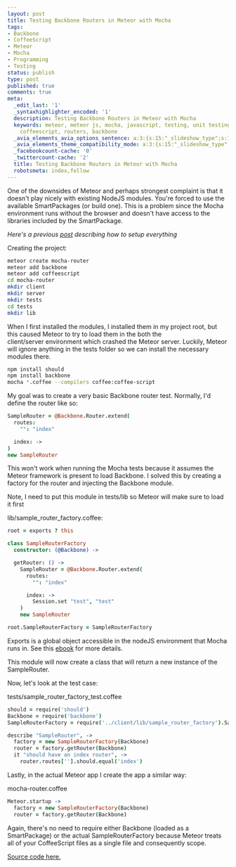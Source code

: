 ```yaml
---
layout: post
title: Testing Backbone Routers in Meteor with Mocha
tags:
- Backbone
- CoffeeScript
- Meteor
- Mocha
- Programming
- Testing
status: publish
type: post
published: true
comments: true
meta:
  _edit_last: '1'
  _syntaxhighlighter_encoded: '1'
  description: Testing Backbone Routers in Meteor with Mocha
  keywords: meteor, meteor js, mocha, javascript, testing, unit testing, bdd, tdd,
    coffeescript, routers, backbone
  _avia_elements_avia_options_sentence: a:3:{s:15:"_slideshow_type";s:11:"fade_slider";s:19:"_slideshow_autoplay";s:5:"false";s:19:"_slideshow_duration";s:1:"5";}
  _avia_elements_theme_compatibility_mode: a:3:{s:15:"_slideshow_type";s:11:"fade_slider";s:19:"_slideshow_autoplay";s:5:"false";s:19:"_slideshow_duration";s:1:"5";}
  _facebookcount-cache: '0'
  _twittercount-cache: '2'
  title: Testing Backbone Routers in Meteor with Mocha
  robotsmeta: index,follow
---
```

One of the downsides of Meteor and perhaps strongest complaint is that it doesn't play nicely with existing NodeJS modules. You're forced to use the available SmartPackages (or build one). This is a problem since the Mocha environment runs without the browser and doesn't have access to the libraries included by the SmartPackage.

<!--more-->

<em>Here's a previous <a title="Testing with Meteor, CoffeeScript and Mocha" href="http://www.skalb.com/2012/08/19/testing-with-meteor-coffeescript-and-mocha/">post</a> describing how to setup everything</em>

Creating the project:

``` bash
meteor create mocha-router
meteor add backbone
meteor add coffeescript
cd mocha-router
mkdir client
mkdir server
mkdir tests
cd tests
mkdir lib
```

When I first installed the modules, I installed them in my project root, but this caused Meteor to try to load them in the both the client/server environment which crashed the Meteor server. Luckily, Meteor will ignore anything in the tests folder so we can install the necessary modules there.

``` bash
npm install should
npm install backbone
mocha *.coffee --compilers coffee:coffee-script
```

My goal was to create a very basic Backbone router test. Normally, I'd define the router like so:

``` coffeescript
SampleRouter = @Backbone.Router.extend(
  routes:
    "": "index"

  index: ->
)
new SampleRouter
```

This won't work when running the Mocha tests because it assumes the Meteor framework is present to load Backbone. I solved this by creating a factory for the router and injecting the Backbone module.

Note, I need to put this module in tests/lib so Meteor will make sure to load it first

lib/sample_router_factory.coffee:
``` coffeescript
root = exports ? this

class SampleRouterFactory
  constructor: (@Backbone) ->

  getRouter: () ->
    SampleRouter = @Backbone.Router.extend(
      routes:
        "": "index"

      index: ->
        Session.set "test", "test"
    )
    new SampleRouter

root.SampleRouterFactory = SampleRouterFactory
```

Exports is a global object accessible in the nodeJS environment that Mocha runs in. See this <a href="http://visionmedia.github.com/masteringnode/book.html">ebook</a> for more details.

This module will now create a class that will return a new instance of the SampleRouter.

Now, let's look at the test case:

tests/sample_router_factory_test.coffee
``` coffeescript
should = require('should')
Backbone = require('backbone')
SampleRouterFactory = require('../client/lib/sample_router_factory').SampleRouterFactory

describe "SampleRouter", ->
  factory = new SampleRouterFactory(Backbone)
  router = factory.getRouter(Backbone)
  it "should have an index router", ->
    router.routes[''].should.equal('index')
```

Lastly, in the actual Meteor app I create the app a similar way:

mocha-router.coffee
``` coffeescript
Meteor.startup -> 
  factory = new SampleRouterFactory(Backbone)
  router = factory.getRouter(Backbone)
```

Again, there's no need to require either Backbone (loaded as a SmartPackage) or the actual SampleRouterFactory because Meteor treats all of your CoffeeScript files as a single file and consequently scope.

<a href="https://github.com/skalb/meteor-examples/tree/master/mocha-router">Source code here.</a>
